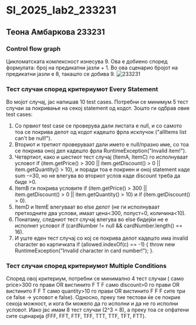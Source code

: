 # SI_2025_lab2_233231
## Теона Амбаркова 233231
### Control flow graph
Цикломатската комлексност изнесува 9. Ова е добиено според формулата: број на предикатни јазли + 1. Во ова сценарио бројот на предикатни јазли е 8, такашто се добива 9.
 ![233231](https://github.com/user-attachments/assets/40df080e-63a4-4747-993e-e7f4a8b2e5ea)

### Тест случаи според критериумот Every Statement
Во мојот случај, јас напишав 10 test cases.
Потребни се минимум 5 тест случаи за покривање на секој statement од кодот.
Зошто ги одбрав овие test cases:
1. Со првиот test case се проверува дали листата е null, и со самото тоа се покрива делот од кодот кадешто фрла исклучок ("allItems list can't be null!").
2. Вториот и третиот проверуваат дали името е null/празно име, со тоа се покрива оној дел кадешто фрла RuntimeException("Invalid item!").
3. Четвртиот, како и шестиот тест случај (ItemA, ItemC) го исполнуваат условот  if (item.getPrice() > 300 || item.getDiscount() > 0 || item.getQuantity() > 10), и поради тоа е покриен и оној statement каде sum -=30, но не влегува во вториот услов каде discount треба да биде >0.
4. ItemB ги покрива условите if (item.getPrice() > 300 || item.getDiscount() > 0 || item.getQuantity() > 10) и if (item.getDiscount() > 0).
5. ItemD и ItemE влегуваат во else делот (не ги исполнуваат претходните два услови, имаат цена<300, попуст=0, количина<10).
6. Понатаму, следниот тест случај влегува во else бидејќи не е исполнет условот if (cardNumber != null && cardNumber.length() == 16).
7. И уште еден тест случај со кој се покрива делот кадешто има invalid character во картичката if (allowed.indexOf(c) == -1) {
                    throw new RuntimeException("Invalid character in card number!");
                }.

### Тест случаи според критериумот Multiple Conditions
Според овој критериум, потребни се минимално 4 тест случаи ( само price>300 го прави OR вистинито
F	T	F	само discount>0 го прави OR вистинито
F	F	T	само quantity>10 го прави OR вистинито
F	F	F	сите три се false → условот е false).
Односно, преку тие тестови ќе се покрие секоја можност, и кога би можело да го исполни и да не го исполни условот.
Иако јас имам 8 тест случаи (2^3 = 8), a преку тоа се опфатени сите сценарија (FFF, FFT, FTF, TFF, TTT, TTF, TFT, FTT).


